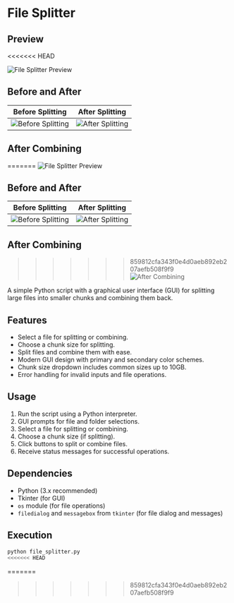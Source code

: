 # File Splitter

## Preview
<<<<<<< HEAD

![File Splitter Preview](https://github.com/civarry/file_splitter/assets/108951259/c54a635e-939f-4788-8879-61a821e11a78)

## Before and After

|                                                  Before Splitting                                                   |                                                  After Splitting                                                   |
| :-----------------------------------------------------------------------------------------------------------------: | :----------------------------------------------------------------------------------------------------------------: |
| ![Before Splitting](https://github.com/civarry/file_splitter/assets/108951259/4110d0d6-00c0-46c6-9437-452468a1c983) | ![After Splitting](https://github.com/civarry/file_splitter/assets/108951259/737487fa-e54e-44ac-b1f3-f67511cecfa6) |

## After Combining

=======
![File Splitter Preview](https://github.com/civarry/file_splitter/assets/108951259/c54a635e-939f-4788-8879-61a821e11a78)

## Before and After
| Before Splitting                                | After Splitting                                 |
|:------------------------------------------------:|:-----------------------------------------------:|
| ![Before Splitting](https://github.com/civarry/file_splitter/assets/108951259/4110d0d6-00c0-46c6-9437-452468a1c983) | ![After Splitting](https://github.com/civarry/file_splitter/assets/108951259/737487fa-e54e-44ac-b1f3-f67511cecfa6) |

## After Combining
>>>>>>> 859812cfa343f0e4d0aeb892eb207aefb508f9f9
![After Combining](https://github.com/civarry/file_splitter/assets/108951259/e3685a06-26c1-44ce-91b4-140ca3e50ff4)

A simple Python script with a graphical user interface (GUI) for splitting large files into smaller chunks and combining them back.

## Features

- Select a file for splitting or combining.
- Choose a chunk size for splitting.
- Split files and combine them with ease.
- Modern GUI design with primary and secondary color schemes.
- Chunk size dropdown includes common sizes up to 10GB.
- Error handling for invalid inputs and file operations.

## Usage

1. Run the script using a Python interpreter.
2. GUI prompts for file and folder selections.
3. Select a file for splitting or combining.
4. Choose a chunk size (if splitting).
5. Click buttons to split or combine files.
6. Receive status messages for successful operations.

## Dependencies

- Python (3.x recommended)
- Tkinter (for GUI)
- `os` module (for file operations)
- `filedialog` and `messagebox` from `tkinter` (for file dialog and messages)

## Execution

```bash
python file_splitter.py
<<<<<<< HEAD
```
=======
>>>>>>> 859812cfa343f0e4d0aeb892eb207aefb508f9f9
